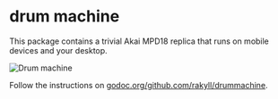 # drum machine

This package contains a trivial Akai MPD18 replica that runs on mobile
devices and your desktop.

![Drum machine](http://i.imgur.com/x54b85v.jpg)

Follow the instructions on [godoc.org/github.com/rakyll/drummachine](https://godoc.org/github.com/rakyll/drummachine).
